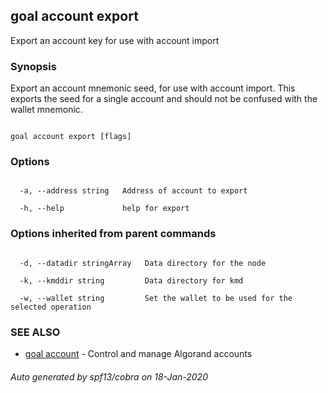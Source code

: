 ## goal account export



Export an account key for use with account import



### Synopsis



Export an account mnemonic seed, for use with account import. This exports the seed for a single account and should not be confused with the wallet mnemonic.



```

goal account export [flags]

```



### Options



```

  -a, --address string   Address of account to export

  -h, --help             help for export

```



### Options inherited from parent commands



```

  -d, --datadir stringArray   Data directory for the node

  -k, --kmddir string         Data directory for kmd

  -w, --wallet string         Set the wallet to be used for the selected operation

```



### SEE ALSO



* [goal account](../../account/account/)	 - Control and manage Algorand accounts


###### Auto generated by spf13/cobra on 18-Jan-2020


